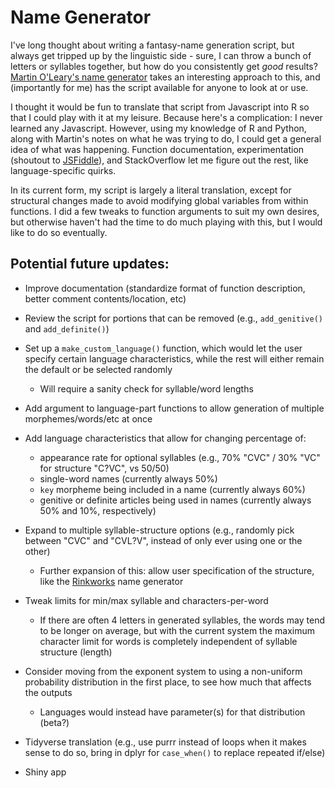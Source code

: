 # Name Generator

I've long thought about writing a fantasy-name generation script, but always get tripped up by the linguistic side - sure, I can throw a bunch of letters or syllables together, but how do you consistently get *good* results? [Martin O'Leary's name generator](https://github.com/mewo2/naming-language) takes an interesting approach to this, and (importantly for me) has the script available for anyone to look at or use.

I thought it would be fun to translate that script from Javascript into R so that I could play with it at my leisure. Because here's a complication: I never learned any Javascript. However, using my knowledge of R and Python, along with Martin's notes on what he was trying to do, I could get a general idea of what was happening. Function documentation, experimentation (shoutout to [JSFiddle](https://jsfiddle.net/)), and StackOverflow let me figure out the rest, like language-specific quirks.

In its current form, my script is largely a literal translation, except for structural changes made to avoid modifying global variables from within functions. I did a few tweaks to function arguments to suit my own desires, but otherwise haven't had the time to do much playing with this, but I would like to do so eventually.

## Potential future updates:

-   Improve documentation (standardize format of function description, better comment contents/location, etc)

-   Review the script for portions that can be removed (e.g., `add_genitive()` and `add_definite()`)

-   Set up a `make_custom_language()` function, which would let the user specify certain language characteristics, while the rest will either remain the default or be selected randomly

    -   Will require a sanity check for syllable/word lengths

-   Add argument to language-part functions to allow generation of multiple morphemes/words/etc at once

-   Add language characteristics that allow for changing percentage of:

    -   appearance rate for optional syllables (e.g., 70% "CVC" / 30% "VC" for structure "C?VC", vs 50/50)
    -   single-word names (currently always 50%)
    -   `key` morpheme being included in a name (currently always 60%)
    -   genitive or definite articles being used in names (currently always 50% and 10%, respectively)

-   Expand to multiple syllable-structure options (e.g., randomly pick between "CVC" and "CVL?V", instead of only ever using one or the other)

    -   Further expansion of this: allow user specification of the structure, like the [Rinkworks](http://rinkworks.com/namegen/) name generator

-   Tweak limits for min/max syllable and characters-per-word

    -   If there are often 4 letters in generated syllables, the words may tend to be longer on average, but with the current system the maximum character limit for words is completely independent of syllable structure (length)

-   Consider moving from the exponent system to using a non-uniform probability distribution in the first place, to see how much that affects the outputs

    -   Languages would instead have parameter(s) for that distribution (beta?)

-   Tidyverse translation (e.g., use purrr instead of loops when it makes sense to do so, bring in dplyr for `case_when()` to replace repeated if/else)

-   Shiny app
